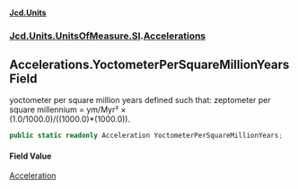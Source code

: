 #### [Jcd.Units](index.md 'index')
### [Jcd.Units.UnitsOfMeasure.SI](Jcd.Units.UnitsOfMeasure.SI.md 'Jcd.Units.UnitsOfMeasure.SI').[Accelerations](Accelerations.md 'Jcd.Units.UnitsOfMeasure.SI.Accelerations')

## Accelerations.YoctometerPerSquareMillionYears Field

yoctometer per square million years defined such that: zeptometer per square millennium = ym/Myr² ×  
(1.0/1000.0)/((1000.0)*(1000.0)).

```csharp
public static readonly Acceleration YoctometerPerSquareMillionYears;
```

#### Field Value
[Acceleration](Acceleration.md 'Jcd.Units.UnitTypes.Acceleration')